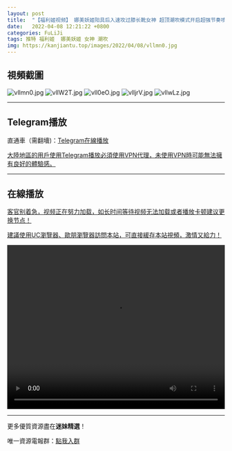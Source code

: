 ```yaml
---
layout: post
title:  "【福利姬视频】 娜美妖姬阳具后入速攻过膝长靴女神 超顶潮吹模式开启超强节奏喷出贼爽"
date:   2022-04-08 12:21:22 +0800
categories: FuLiJi
tags: 推特 福利姬  娜美妖姬 女神 潮吹
img: https://kanjiantu.top/images/2022/04/08/vllmn0.jpg
---
```



## 視頻截圖

![vllmn0.jpg](https://kanjiantu.top/images/2022/04/08/vllmn0.jpg)
![vllW2T.jpg](https://kanjiantu.top/images/2022/04/08/vllW2T.jpg)
![vll0eO.jpg](https://kanjiantu.top/images/2022/04/08/vll0eO.jpg)
![vlljrV.jpg](https://kanjiantu.top/images/2022/04/08/vlljrV.jpg)
![vllwLz.jpg](https://kanjiantu.top/images/2022/04/08/vllwLz.jpg)

* * *
## Telegram播放

直通車（需翻墻)：[Telegram在線播放](https://t.me/mimeijingxuan/519)

<u>大陸地區的用戶使用Telegram播放必須使用VPN代理，未使用VPN時可能無法擁有良好的體驗感。</u> 
* * *
## 在線播放
<u>客官别着急，视频正在努力加载，如长时间等待视频无法加载或者播放卡顿建议更换节点！</u>

<u>建議使用UC瀏覽器、歐朋瀏覽器訪問本站，可直接緩存本站視頻，激情又給力！</u>
<center><video src="https://cdn.publer.io/uploads/videos/624c6158db279713e435e4eb/55bbc8631a885fab3b916066048a0daf.mp4" width="100%" height="380px" controls="controls"></video></center>

* * *
更多優質資源盡在**迷妹精選**！

唯一資源電報群：[點我入群](https://t.me/mimeijingxuan)


